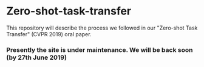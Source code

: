 # Zero-shot-task-transfer
This repository will describe the process we followed in our "Zero-shot Task Transfer" (CVPR 2019) oral paper.

### Presently the site is under maintenance. We will be back soon (by 27th June 2019)
